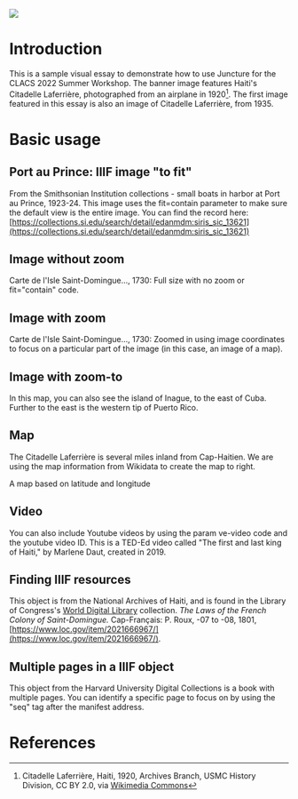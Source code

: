 <a href="https://juncture-digital.org"><img src="https://juncture-digital.org/images/ve-button.png"></a>

<param ve-config 
       title="CLACS Summer 2022 Workshop"
       author="Ann Hanlon"
       banner="https://iiif.juncture-digital.org/banner/?url=https://upload.wikimedia.org/wikipedia/commons/f/f7/Citadelle_Laferri%C3%A8re%2C_Haiti%2C_1920_-_49810176056.jpg"
       layout="vertical">

<!-- Entities discussed throughout the essay are typically defined before the essay text and
     are thus available in all text.  Entity identifiers (QIDs) can be found in either
     Wikipedia or Wikidata (https://www.wikidata.org)> -->
<param ve-entity eid="Q206194"> <!-- Citadelle Laferrière -->


# Introduction

This is a sample visual essay to demonstrate how to use Juncture for the CLACS 2022 Summer Workshop. The banner image features Haiti's Citadelle Laferrière, photographed from an airplane in 1920[^1]. The first image featured in this essay is also an image of Citadelle Laferrière, from 1935.
<param ve-image 
       manifest="https://collections.lib.uwm.edu//digital/iiif-info/agsnorth/2574/manifest.json">

# Basic usage
       
## Port au Prince: IIIF image "to fit"

From the Smithsonian Institution collections - small boats in harbor at Port au Prince, 1923-24. This image uses the fit=contain parameter to make sure the default view is the entire image. You can find the record here: [https://collections.si.edu/search/detail/edanmdm:siris_sic_13621](https://collections.si.edu/search/detail/edanmdm:siris_sic_13621)
<param ve-image fit="contain"
       manifest="https://ids.si.edu/ids/manifest/SIA-SIA2010-0721">

## Image without zoom

Carte de l'Isle Saint-Domingue..., 1730: Full size with no zoom or fit="contain" code.
<param ve-image  
       manifest="https://collections.lib.uwm.edu//digital/iiif-info/agdm/1435/manifest.json">
       
## Image with zoom
Carte de l'Isle Saint-Domingue..., 1730: Zoomed in using image coordinates to focus on a particular part of the image (in this case, an image of a map).
<param ve-image region="2135,1939,706,586"
       manifest="https://collections.lib.uwm.edu//digital/iiif-info/agdm/1435/manifest.json">
       
## Image with zoom-to
In this map, you can also see the island of <span data-click-image-zoomto="1496,1258,847,703">Inague</span>, to the east of Cuba. Further to the east is the western tip of <span data-click-image-zoomto="3145,1878,2107,1750">Puerto Rico</span>. 
<param ve-image  
       manifest="https://collections.lib.uwm.edu//digital/iiif-info/agdm/1435/manifest.json">

## Map

The Citadelle Laferrière is several miles inland from Cap-Haitien. We are using the map information from Wikidata to create the map to right.
<param ve-map center="Q206194" zoom="11">

A map based on latitude and longitude
<param ve-map center="0.040297, -71.224280" zoom="3.8" marker-type="circle" stroke-width="0" fill-opacity="1">

## Video

You can also include Youtube videos by using the param ve-video code and the youtube video ID. This is a TED-Ed video called "The first and last king of Haiti," by Marlene Daut, created in 2019.
<param ve-video id="q7lfSjjMNU8" title="The first and last kind of Haiti">

## Finding IIIF resources

This object is from the National Archives of Haiti, and is found in the Library of Congress's [World Digital Library](https://www.loc.gov/collections/world-digital-library/about-this-collection/) collection. *The Laws of the French Colony of Saint-Domingue.* Cap-Français: P. Roux, -07 to -08, 1801, [https://www.loc.gov/item/2021666967/](https://www.loc.gov/item/2021666967/).
<param ve-image 
       manifest="https://www.loc.gov/item/2021666967/manifest.json">
       
## Multiple pages in a IIIF object

This object from the Harvard University Digital Collections is a book with multiple pages. You can identify a specific page to focus on by using the "seq" tag after the manifest address. 
<param ve-image 
       manifest="https://iiif.lib.harvard.edu/manifests/drs:492788288" seq="5">
       

       
# References

[^1]: Citadelle Laferrière, Haiti, 1920, Archives Branch, USMC History Division, CC BY 2.0, via [Wikimedia Commons](https://commons.wikimedia.org/wiki/File:Citadelle_Laferri%C3%A8re,_Haiti,_1920_-_49810176056.jpg)
